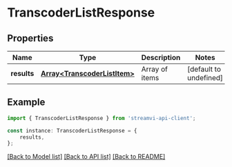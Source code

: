 # TranscoderListResponse


## Properties

Name | Type | Description | Notes
------------ | ------------- | ------------- | -------------
**results** | [**Array&lt;TranscoderListItem&gt;**](TranscoderListItem.md) | Array of items | [default to undefined]

## Example

```typescript
import { TranscoderListResponse } from 'streamvi-api-client';

const instance: TranscoderListResponse = {
    results,
};
```

[[Back to Model list]](../README.md#documentation-for-models) [[Back to API list]](../README.md#documentation-for-api-endpoints) [[Back to README]](../README.md)
